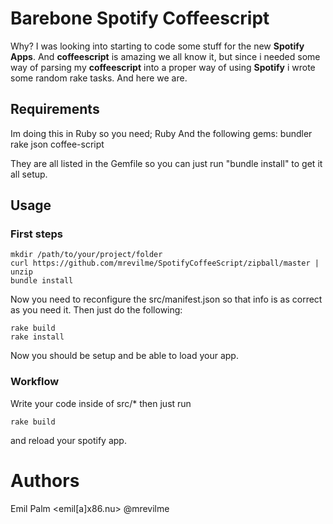 # Barebone Spotify Coffeescript
Why? I was looking into starting to code some stuff for the new **Spotify Apps**.
And **coffeescript** is amazing we all know it, but since i needed some way of parsing
my **coffeescript** into a proper way of using **Spotify** i wrote some random rake tasks.
And here we are.

## Requirements
Im doing this in Ruby so you need; 
Ruby
And the following gems:
bundler
rake
json
coffee-script

They are all listed in the Gemfile so you can just run "bundle install" to get it all setup.

## Usage

### First steps

    mkdir /path/to/your/project/folder
    curl https://github.com/mrevilme/SpotifyCoffeeScript/zipball/master | unzip
    bundle install

Now you need to reconfigure the src/manifest.json so that info is as correct as you need it.
Then just do the following:

	rake build
	rake install
	
Now you should be setup and be able to load your app.

### Workflow
Write your code inside of src/* then just run

    rake build

and reload your spotify app.

# Authors
Emil Palm <emil[a]x86.nu> @mrevilme 
